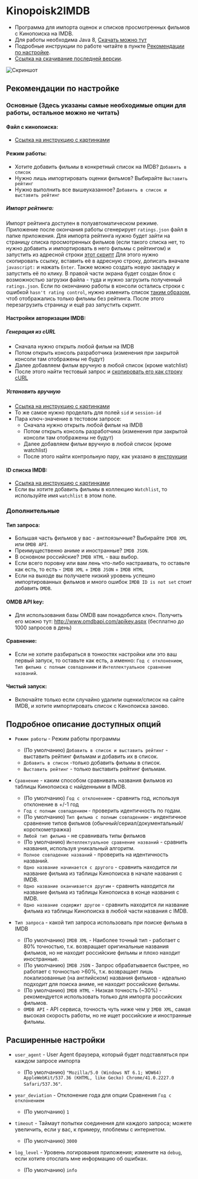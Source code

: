 # Kinopoisk2IMDB

* Программа для импорта оценок и списков просмотренных фильмов с Кинопоиска на IMDB.
* Для работы необходима Java 8, [Скачать можно тут](https://www.java.com/ru/download/)
* Подробные инструкции по работе читайте в пункте [Рекомендации по настройке](#Рекомендации-по-настройке).
* [Ссылка на скачивание последней версии](https://github.com/REDNBLACK/J-Kinopoisk2IMDB/releases/latest).

![Скриншот](https://cloud.githubusercontent.com/assets/1498939/14435615/74ab56f8-0021-11e6-9645-6d44a53ff63e.png "Screenshot")

## Рекомендации по настройке

### Основные (Здесь указаны самые необходимые опции для работы, остальное можно не читать)

#### Файл с кинопоиска:
 * [Ссылка на инструкцию с картинками](docs/ExportKinopoiskList.pdf)

#### Режим работы:
 * Хотите добавить фильмы в конкретный список на IMDB? `Добавить в список`
 * Нужно лишь импортировать оценки фильмов? Выбирайте `Выставить рейтинг`
 * Нужно выполнить все вышеуказанное? `Добавить в список и выставить рейтинг`

##### Импорт рейтинга:
 Импорт рейтинга доступен в полуавтоматическом режиме. Приложение после окончания работы сгенерирует `ratings.json` файл в папке приложения.
 Для импорта рейтинга нужно будет зайти на страницу списка просмотренных фильмов (если такого списка нет, то нужно добавить и импортировать в него фильмы с рейтингом) и запустить из адресной строки [этот скрипт](core/ratingBookmarklet.min.js.txt)
 Для этого нужно скопировать ссылку, вставить её в адресную строку, дописать вначале `javascript:` и нажать `Enter`. Также можно создать новую закладку и запустить её по клику.
 В правой части экрана будет создан блок с возможностью загрузки файла - туда и нужно загрузить полученный `ratings.json`.
 Если по окончанию работы в консоли остались строки с ошибкой `hasn't rating control`, нужно изменить список [таким образом](docs/Titles-I-Didn't-Rate.gif), чтоб отображались только фильмы без рейтинга.
 После этого перезагрузить страницу и ещё раз запустить скрипт.

#### Настройки авторизации IMDB:

##### Генерация из cURL
 * Сначала нужно открыть любой фильм на IMDB
 * Потом открыть консоль разработчика (изменения при закрытой консоли там отображены не будут)
 * Далее добавляем фильм вручную в любой список (кроме watchlist)
 * После этого найти тестовый запрос и [скопировать его как строку cURL](docs/ObtainIMDBcURL.png)

##### Установить вручную
 * [Ссылка на инструкцию с картинками](docs/ObtainIMDBAuthString.pdf)
 * То же самое нужно проделать для полей `sid` и `session-id`
 * Пара ключ-значение в тестовом запросе:
   * Сначала нужно открыть любой фильм на IMDB
   * Потом открыть консоль разработчика (изменения при закрытой консоли там отображены не будут)
   * Далее добавляем фильм вручную в любой список (кроме watchlist)
   * После этого найти контрольную пару, как указано в [инструкции](docs/ObtainIMDBControlPair.png)
 
#### ID списка IMDB:
 * [Ссылка на инструкцию с картинками](docs/CreateListOrObtainListID.pdf)
 * Если вы хотите добавить фильмы в коллекцию `Watchlist`, то используйте имя `watchlist` в этом поле.


### Дополнительные

#### Тип запроса:
 * Большая часть фильмов у вас - англоязычные? Выбирайте `IMDB XML` или `OMDB API`.
 * Преимущественно аниме и иностранные? `IMDB JSON`.
 * В основном российские? `IMDB HTML` - ваш выбор.
 * Если всего поровну или вам лень что-либо настраивать, то оставьте как есть, то есть - `IMDB XML` + `IMDB JSON` + `IMDB HTML`
 * Если на выходе вы получаете низкий уровень успешно импортированных фильмов и много ошибок `IMDB ID is not set` стоит добавить `OMDB`.

#### OMDB API key:
 * Для использования базы OMDB вам понадобится ключ. Получить его можно тут: http://www.omdbapi.com/apikey.aspx (бесплатно до 1000 запросов в день)

#### Сравнение:
 * Если не хотите разбираться в тонкостях настройки или это ваш первый запуск, то оставьте как есть, а именно: `Год с отклонением`, `Тип фильма с полным совпадением` и `Интеллектуальное сравнение названий`.

#### Чистый запуск:
 * Включайте только если случайно удалили оценки/список на сайте IMDB, и хотите импортировать список с Кинопоиска заново.


## Подробное описание доступных опций

- `Режим работы` - Режим работы программы
    - (По умолчанию) `Добавить в список и выставить рейтинг` - выставить рейтинг фильмам и добавить их в список.
    - `Добавить в список` -только добавить фильмы в список.
    - `Выставить рейтинг` - только выставить рейтинг фильмам.

- `Сравнение` - каким способом сравнивать названия фильмов из таблицы Кинопоиска с найденными в IMDB.
    - (По умолчанию) `Год с отклонением` - сравнить год, используя отклонение в +/-1 год
    - `Год с полным совпадением` - проверить идентичность по годам.
    - (По умолчанию) `Тип фильма с полным совпадением` - индентичное сравнение типов фильмов (обычный/сериал/документальный/короткометражка)
    - `Любой тип фильма` - не сравнивать типы фильмов
    - (По умолчанию) `Интеллектуальное сравнение названий` - сравнить названия, используя уникальный алгоритм.
    - `Полное совпадение названий` - проверить на идентичность названий.
    - `Одно название начинается с другого` - сравнить находится ли название фильма из таблицы Кинопоиска в начале названия с IMDB.
    - `Одно название оканчивается другим` - сравнить находится ли название фильма из таблицы Кинопоиска в конце названия с IMDB.
    - `Одно название содержит другое` - сравнить находится ли название фильма из таблицы Кинопоиска в любой части названия с IMDB.
 
- `Тип запроса` - какой тип запроса использовать при поиске фильма в IMDB
    - (По умолчанию) `IMDB XML` - Наиболее точный тип - работает с 80% точностью, т.к. возвращает оригинальные названия фильмов, но не находит российские фильмы и плохо находит иностранные.
    - (По умолчанию) `IMDB JSON` - Запрос обрабатывается быстрее, но работает с точностью >60%, т.к. возвращает лишь локализованные (на английском) названия фильмов - идеально подходит для поиска аниме, не находит российские фильмы.
    - (По умолчанию) `IMDB HTML` - Низкая точность (~30%) - рекомендуется использовать только для импорта российских фильмов.
    - `OMDB API` - API сервиса, точность чуть ниже чем у `IMDB XML`, самая высокая скорость работы, но не ищет российские и иностранные фильмы.

## Расширенные настройки

- `user_agent` - User Agent браузера, который будет подставляться при каждом запросе импорта
    - (По умолчанию) `"Mozilla/5.0 (Windows NT 6.1; WOW64) AppleWebKit/537.36 (KHTML, like Gecko) Chrome/41.0.2227.0 Safari/537.36"`.

- `year_deviation` - Отклонение года для опции Сравнения `Год с отклонением`
    - (По умолчанию) `1`    

- `timeout` - Таймаут попытки соединения для каждого запроса; можете увеличить, если у вас, к примеру, плоблемы с интернетом.
    - (По умолчанию) `3000`

- `log_level` - Уровень логирования приложения; измените на `debug`, если хотите отослать мне информацию об ошибках.
    - (По умолчанию) `info`
